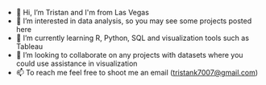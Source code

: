 - 👋 Hi, I’m Tristan and I'm from Las Vegas
- 👀 I’m interested in data analysis, so you may see some projects posted here
- 🌱 I’m currently learning R, Python, SQL and visualization tools such as Tableau
- 💞️ I’m looking to collaborate on any projects with datasets where you could use assistance in visualization
- 📫 To reach me feel free to shoot me an email (tristank7007@gmail.com)

<!---
tristank70007/tristank70007 is a ✨ special ✨ repository because its `README.md` (this file) appears on your GitHub profile.
You can click the Preview link to take a look at your changes.
--->
